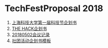 # TechFestProposal 2018

1. [上海科技大学第一届科技节企划书](Proposal.md)
2. [THE HACK企划书](Prospectus_The_Hack.pdf)
3. [20180502会议记录](20180502Discussion.md)
4. [社团活动企划书模板](clubProposalExample.md)
